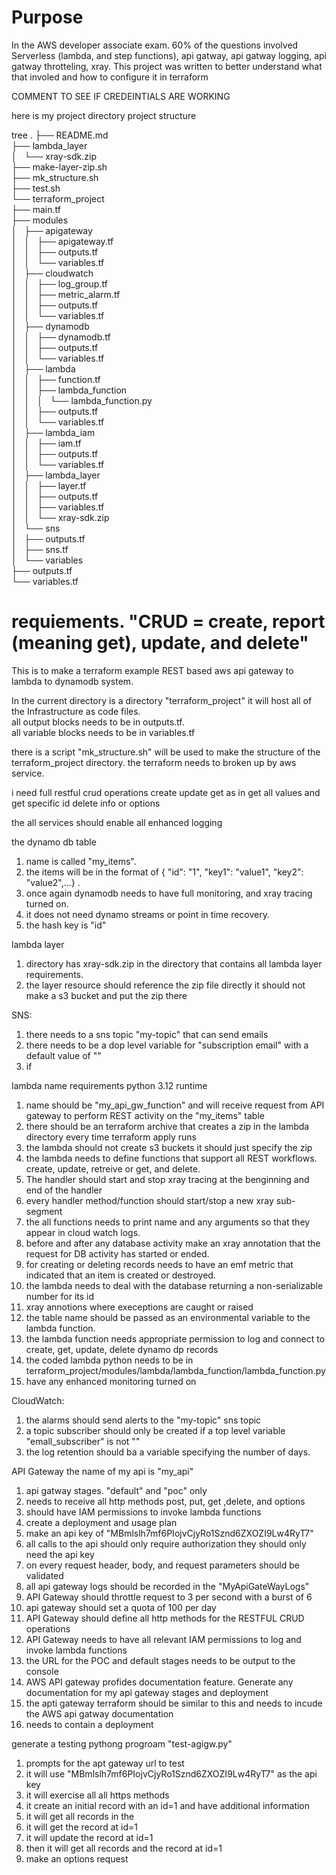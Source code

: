 # Purpose
In the AWS developer associate exam.  60% of the questions involved Serverless (lambda, and step functions), api gatway, api gatway logging, api gatway throtteling, xray.  This project was written to better understand what that involed and how to configure it in terraform



COMMENT TO SEE IF CREDEINTIALS ARE WORKING



here is my project directory project structure

tree
.
├── README.md<br>
├── lambda_layer<br>
│   └── xray-sdk.zip<br>
├── make-layer-zip.sh<br>
├── mk_structure.sh<br>
├── test.sh<br>
└── terraform_project<br>
    ├── main.tf<br>
    ├── modules<br>
    │   ├── apigateway<br>
    │   │   ├── apigateway.tf<br>
    │   │   ├── outputs.tf<br>
    │   │   └── variables.tf<br>
    │   ├── cloudwatch<br>
    │   │   ├── log_group.tf<br>
    │   │   ├── metric_alarm.tf<br>
    │   │   ├── outputs.tf<br>
    │   │   └── variables.tf<br>
    │   ├── dynamodb<br>
    │   │   ├── dynamodb.tf<br>
    │   │   ├── outputs.tf<br>
    │   │   └── variables.tf<br>
    │   ├── lambda<br>
    │   │   ├── function.tf<br>
    │   │   ├── lambda_function<br>
    │   │   │   └── lambda_function.py<br>
    │   │   ├── outputs.tf<br>
    │   │   └── variables.tf<br>
    │   ├── lambda_iam<br>
    │   │   ├── iam.tf<br>
    │   │   ├── outputs.tf<br>
    │   │   └── variables.tf<br>
    │   ├── lambda_layer<br>
    │   │   ├── layer.tf<br>
    │   │   ├── outputs.tf<br>
    │   │   ├── variables.tf<br>
    │   │   └── xray-sdk.zip<br>
    │   └── sns<br>
    │       ├── outputs.tf<br>
    │       ├── sns.tf<br>
    │       └── variables<br>
    ├── outputs.tf<br>
    └── variables.tf<br>
   





# requiements.  "CRUD = create, report (meaning get), update, and delete"
This is to make a terraform  example REST based aws api gateway to lambda to dynamodb system.

In the current directory is a directory "terraform_project"   it will host all of the Infrastructure as code files.  
all output blocks needs to be in outputs.tf.  
all variable blocks needs to be in variables.tf

there is a script "mk_structure.sh"  will be used to make the structure of the terraform_project directory.  the terraform needs to broken up by aws service.   

i need full restful crud operations
   create
   update
   get as in get all values and get specific id
   delete
   info or options

   the all services should enable all enhanced logging

the dynamo db table
1) name is called "my_items". 
2) the items will be in the format of { "id": "1", "key1": "value1", "key2": "value2",...} .   
3) once again dynamodb needs to have full monitoring, and xray tracing turned on.   
4) it does not need dynamo streams or point in time recovery.    
5) the hash key is "id"


lambda layer 
1) directory has   xray-sdk.zip in the directory that contains all lambda layer requirements. 
2) the layer resource should reference the zip file directly it should not make a s3 bucket and put the zip there 

SNS:
1) there needs to a sns topic "my-topic" that can send emails
2) there needs to be a dop level variable for "subscription email"  with a default value of ""
3) if 


lambda name requirements   python 3.12 runtime
1) name should be "my_api_gw_function" and will receive request from API gateway to perform REST activity on the "my_items" table
2) there should be an terraform archive that creates a zip in the lambda directory every time terraform apply runs
3) the lambda should not create s3 buckets it should just specify the zip
4) the lambda needs to define functions that support all REST workflows.  create, update, retreive or get, and delete.
4) The handler should start and stop xray tracing at the benginning and end of the handler 
5) every handler method/function should start/stop a new xray sub-segment
6) the all functions needs to  print name and any arguments so that they appear in cloud watch logs.
7) before and after any database activity make an xray annotation that the request for DB activity has started or ended.
8) for creating or deleting records needs to have an emf metric that indicated that an item is created or destroyed.
7) the lambda needs to deal with the database returning a non-serializable number for its id
8) xray annotions where execeptions are caught or raised
9) the table name should be passed as an environmental variable to the lambda function.  
10) the lambda function needs appropriate permission to log and connect to create, get, update, delete dynamo dp records
11) the coded lambda python needs to be in terraform_project/modules/lambda/lambda_function/lambda_function.py
12) have any enhanced monitoring turned on 

CloudWatch:
1) the alarms should send alerts to the "my-topic" sns topic
2) a topic subscriber should only be created if a top level variable  "emall_subscriber" is not  "" 
3) the log retention should ba a variable specifying the number of days.

API Gateway the name of my api is "my_api"
1) api gatway stages.  "default" and "poc"  only 
2) needs to receive all http methods post, put, get ,delete, and options
3) should have IAM permissions to invoke lambda functions
4) create a deployment  and usage plan
5) make an api key of  "MBmlslh7mf6PIojvCjyRo1Sznd6ZXOZI9Lw4RyT7"
6) all calls to the api should only require authorization they should only need the api key
7) on every request header, body, and request parameters should be validated
8) all api gateway logs should be recorded in the "MyApiGateWayLogs"
9) API Gateway should throttle request to 3 per second with a burst of 6
10) api gateway should set a quota of 100 per day
11) API Gateway should define all http methods for the RESTFUL CRUD operations
12) API Gateway needs to have all relevant IAM permissions to log and invoke lambda functions
13) the URL for the POC and default stages needs to be output to the console
14) AWS API gateway profides documentation feature.   Generate any documentation for my api gateway stages and deployment
15) the apti gateway terraform should be similar to this and needs to incude the AWS api gatway documentation
16) needs to contain a deployment 

generate a testing pythong progroam "test-agigw.py"
1) prompts for the apt gateway url to test
2) it will use "MBmlslh7mf6PIojvCjyRo1Sznd6ZXOZI9Lw4RyT7" as the api key
3) it will exercise all all https methods
4) it create an initial record with an id=1 and have additional information
5) it will get all records in the 
6) it will get the record at id=1
7) it will update the record at id=1
8) then it will get all records and the record at id=1
9) make an options request
